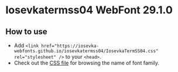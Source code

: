 # Iosevkatermss04 WebFont 29.1.0

## How to use

- Add `<link href="https://iosevka-webfonts.github.io/iosevkatermss04/IosevkaTermSS04.css" rel="stylesheet" />` to your `<head>`.
- Check out the [CSS file](./IosevkaTermSS04.css) for browsing the name of font family.
